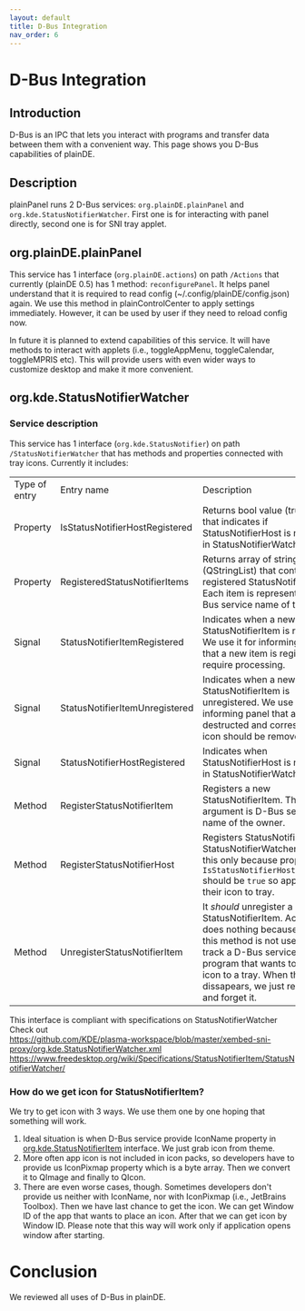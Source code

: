 ```yaml
---
layout: default
title: D-Bus Integration
nav_order: 6
---
```



# D-Bus Integration

## Introduction
D-Bus is an IPC that lets you interact with programs and transfer data between them with a convenient way. This page shows you D-Bus capabilities of plainDE.

## Description
plainPanel runs 2 D-Bus services: ```org.plainDE.plainPanel``` and ```org.kde.StatusNotifierWatcher```. First one is for interacting with panel directly, second one is for SNI tray applet.

## org.plainDE.plainPanel
This service has 1 interface (```org.plainDE.actions```) on path ```/Actions``` that currently (plainDE 0.5) has 1 method: ```reconfigurePanel```. It helps panel understand that it is required to read config (~/.config/plainDE/config.json) again. We use this method in plainControlCenter to apply settings immediately. However, it can be used by user if they need to reload config now.

In future it is planned to extend capabilities of this service. It will have methods to interact with applets (i.e., toggleAppMenu, toggleCalendar, toggleMPRIS etc). This will provide users with even wider ways to customize desktop and make it more convenient.

## org.kde.StatusNotifierWatcher
### Service description
This service has 1 interface (```org.kde.StatusNotifier```) on path ```/StatusNotifierWatcher``` that has methods and properties connected with tray icons.
Currently it includes:

<table>
  <tr>
    <td>Type of entry</td>
    <td>Entry name</td>
    <td>Description</td>
  </tr>
  
  <tr>
    <td>Property</td>
    <td>IsStatusNotifierHostRegistered</td>
    <td>Returns bool value (true/false) that indicates if StatusNotifierHost is registered in StatusNotifierWatcher.</td>
  </tr>
  
  <tr>
    <td>Property</td>
    <td>RegisteredStatusNotifierItems</td>
    <td>Returns array of strings (QStringList) that contains all registered StatusNotifierItems. Each item is represented via D-Bus service name of the owner.</td>
  </tr>
  
  <tr>
    <td>Signal</td>
    <td>StatusNotifierItemRegistered</td>
    <td>Indicates when a new StatusNotifierItem is registered. We use it for informing panel that a new item is registered and require processing.</td>
  </tr>
  
  <tr>
    <td>Signal</td>
    <td>StatusNotifierItemUnregistered</td>
    <td>Indicates when a new StatusNotifierItem is unregistered. We use it for informing panel that an item is destructed and corresponding icon should be removed.</td>
  </tr>
  
  <tr>
    <td>Signal</td>
    <td>StatusNotifierHostRegistered</td>
    <td>Indicates when StatusNotifierHost is registered in StatusNotifierWatcher.</td>
  </tr>
  
  <tr>
    <td>Method</td>
    <td>RegisterStatusNotifierItem</td>
    <td>Registers a new StatusNotifierItem. The only argument is D-Bus service name of the owner.</td>
  </tr>
  
  <tr>
    <td>Method</td>
    <td>RegisterStatusNotifierHost</td>
    <td>Registers StatusNotifierHost in StatusNotifierWatcher. We use this only because property <code>IsStatusNotifierHostRegistered</code> should be <code>true</code> so apps can add their icon to tray.</td>
  </tr>
  
  <tr>
    <td>Method</td>
    <td>UnregisterStatusNotifierItem</td>
    <td>It <i>should</i> unregister a StatusNotifierItem. Actually, it does nothing because usually, this method is not used. We track a D-Bus service of every program that wants to place an icon to a tray. When the service dissapears, we just remove icon and forget it.</td>
  </tr>
</table>

This interface is compliant with specifications on StatusNotifierWatcher<br>
Check out<br>
<a href="https://github.com/KDE/plasma-workspace/blob/master/xembed-sni-proxy/org.kde.StatusNotifierWatcher.xml">https://github.com/KDE/plasma-workspace/blob/master/xembed-sni-proxy/org.kde.StatusNotifierWatcher.xml</a><br>
<a href="https://www.freedesktop.org/wiki/Specifications/StatusNotifierItem/StatusNotifierWatcher/">https://www.freedesktop.org/wiki/Specifications/StatusNotifierItem/StatusNotifierWatcher/</a>

### How do we get icon for StatusNotifierItem?
We try to get icon with 3 ways. We use them one by one hoping that something will work.
1) Ideal situation is when D-Bus service provide IconName property in <a href="https://www.freedesktop.org/wiki/Specifications/StatusNotifierItem/StatusNotifierItem/">org.kde.StatusNotifierItem</a> interface. We just grab icon from theme.<br>
2) More often app icon is not included in icon packs, so developers have to provide us IconPixmap property which is a byte array. Then we convert it to QImage and finally to QIcon.<br>
3) There are even worse cases, though. Sometimes developers don't provide us neither with IconName, nor with IconPixmap (i.e., JetBrains Toolbox). Then we have last chance to get the icon. We can get Window ID of the app that wants to place an icon. After that we can get icon by Window ID. Please note that this way will work only if application opens window after starting.


# Conclusion
We reviewed all uses of D-Bus in plainDE.
